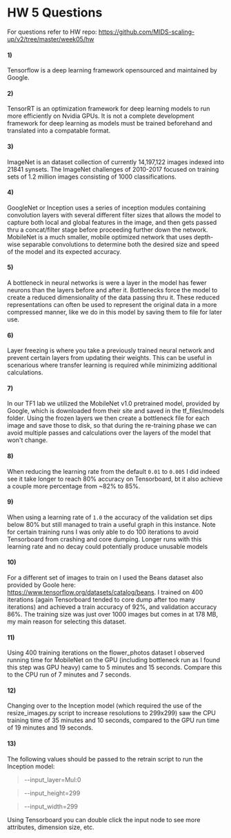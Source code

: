 # HW 5 Questions

For questions refer to HW repo: https://github.com/MIDS-scaling-up/v2/tree/master/week05/hw

#### 1) 
Tensorflow is a deep learning framework opensourced and maintained by Google.

#### 2) 
TensorRT is an optimization framework for deep learning models to run more efficiently on Nvidia GPUs. It is not a complete development framework for deep learning as models must be trained beforehand and translated into a compatable format.

#### 3) 
ImageNet is an dataset collection of currently 14,197,122 images indexed into 21841 synsets.  The ImageNet challenges of 2010-2017 focused on training sets of 1.2 million images consisting of 1000 classifications.  

#### 4) 
GoogleNet or Inception uses a series of inception modules containing convolution layers with several different filter sizes that allows the model to capture both local and global features in the image, and then gets passed thru a concat/filter stage before proceeding further down the network. MobileNet is a much smaller, mobile optimized network that uses depth-wise separable convolutions to determine both the desired size and speed of the model and its expected accuracy.

#### 5) 
A bottleneck in neural networks is were a layer in the model has fewer neurons than the layers before and after it. Bottlenecks force the model to create a reduced dimensionality of the data passing thru it.  These reduced representations can often be used to represent the original data in a more compressed manner, like we do in this model by saving them to file for later use.

#### 6) 
Layer freezing is where you take a previously trained neural network and prevent certain layers from updating their weights.  This can be useful in scenarious where transfer learning is required while minimizing additional calculations.

#### 7) 
In our TF1 lab we utilized the MobileNet v1.0 pretrained model, provided by Google, which is downloaded from their site and saved in the tf_files/models folder.  Using the frozen layers we then create a bottleneck file for each image and save those to disk, so that during the re-training phase we can avoid multiple passes and calculations over the layers of the model that won't change.

#### 8) 
When reducing the learning rate from the default `0.01` to `0.005` I did indeed see it take longer to reach 80% accuracy on Tensorboard, bt it also achieve a couple more percentage from ~82% to 85%.

#### 9) 
When using a learning rate of `1.0` the accuracy of the validation set dips below 80% but still managed to train a useful graph in this instance. Note for certain training runs I was only able to do  100 iterations to avoid Tensorboard from crashing and core dumping.  Longer runs with this learning rate and no decay could potentially produce unusable models

#### 10) 
For a different set of images to train on I used the Beans dataset also provided by Goole here:  https://www.tensorflow.org/datasets/catalog/beans.  I trained on 400 iterations (again Tensorboard tended to core dump after too many iterations) and achieved a train accuracy of 92%, and validation accuracy 86%.  The training size was just over 1000 images but comes in at 178 MB, my main reason for selecting this dataset.

#### 11) 
Using 400 training iterations on the flower_photos dataset I observed running time for MobileNet on the GPU (including bottleneck run as I found this step was GPU heavy) came to 5 minutes and 15 seconds.  Compare this to the CPU run of 7 minutes and 7 seconds.

#### 12) 
Changing over to the Inception model (which required the use of the resize_images.py script to increase resolutions to 299x299) saw the CPU training time of 35 minutes and 10 seconds, compared to the GPU run time of 19 minutes and 19 seconds.

#### 13) 
The following values should be passed to the retrain script to run the Inception model:

> --input_layer=Mul:0

> --input_height=299

> --input_width=299

Using Tensorboard you can double click the input node to see more attributes, dimension size, etc. 
